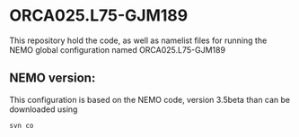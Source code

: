 # ORCA025.L75-GJM189
This repository hold the code, as well as namelist files for running the NEMO global configuration named ORCA025.L75-GJM189
## NEMO version:
This configuration is based on the NEMO code, version 3.5beta than can be downloaded using

```
svn co 
```
